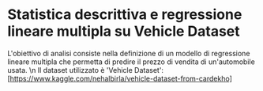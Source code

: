 # Statistica descrittiva e regressione lineare multipla su Vehicle Dataset

L'obiettivo di analisi consiste nella definizione di un modello di regressione lineare multipla che permetta di predire il prezzo di vendita di un'automobile usata. \n
Il dataset utilizzato è 'Vehicle Dataset': [https://www.kaggle.com/nehalbirla/vehicle-dataset-from-cardekho]
